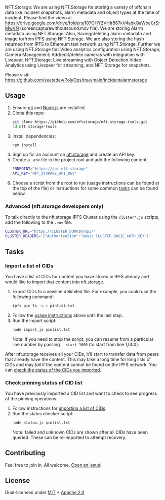 NFT.Storage: We are using NFT.Storage for storing a variety of offchain data like incident snapshots, alarm metadata and object types at the time of incident. Please find the video at https://drive.google.com/drive/folders/107GHYZVHIr867kV4abkQaWbeCrSrMwVN (screencapturewithoutsound.mov file). We are storing Alarm metadata using NFT.Storage. Also, Saving/deleting alarm metadata and image to/from IPFS using NFT.Storage. We are also storing the hash returned from IPFS to Ethereum test network using NFT.Storage. Further we are using NFT.Storage for: Video analytics configuration using NFT.Storage; Camera Management: Add/edit/delete cameras with integration with Livepeer, NFT.Storage; Live streaming with Object Detection Video Analytics using Livepeer for streaming, and NFT.Storage for snapshots.

Please visit: https://github.com/seetadev/PolyOps/tree/main/incidentalarmstorage

## Usage

1. Ensure [git](https://git-scm.com/) and [Node.js](https://nodejs.org) are installed.
1. Clone this repo:
    ```sh
    git clone https://github.com/nftstorage/nft.storage-tools.git
    cd nft.storage-tools
    ```
1. Install dependencies:
    ```sh
    npm install
    ```
1. Sign up for an account on [nft.storage](https://nft.storage) and create an API key.
1. Create a `.env` file in the project root and add the following content:
    ```sh
    ENDPOINT="https://api.nft.storage"
    API_KEY="NFT_STORAGE_API_KEY"
    ```
1. Choose a script from the root to run (usage instructions can be found at the top of the file) or instructions for some common [tasks](#tasks) can be found below.

### Advanced (nft.storage developers only)

To talk directly to the nft.storage IPFS Cluster using the `cluster*.js` scripts, add the following to the `.env` file:

```sh
CLUSTER_URL="https://CLUSTER_DOMAIN/api/"
CLUSTER_HEADERS='{"Authorization":"Basic CLUSTER_BASIC_AUTH_KEY"}'
```

## Tasks

### Import a list of CIDs

You have a list of CIDs for content you have stored in IPFS already and would like to import that content into nft.storage.

1. Export CIDs to a newline delimited file. For example, you could use the following command:
    ```sh
    ipfs pin ls -q > pinlist.txt
    ```
1. Follow the [usage instructions](#usage) above until the last step.
1. Run the import script:
    ```sh
    node import.js pinlist.txt
    ```
    Note: if you need to stop the script, you can resume from a particular line number by passing `--start 1000` (to start from line 1,000).

After nft.storage receives all your CIDs, it'll start to transfer data from peers that already have the content. This may take a long time for long lists of CIDs and may _fail_ if the content cannot be found on the IPFS network. You can [check the status of the CIDs you imported](#check-pinning-status-of-cid-list).

### Check pinning status of CID list

You have previously imported a CID list and want to check to see progress of the pinning operations.

1. Follow instructions for [importing a list of CIDs](#import-a-list-of-cids).
1. Run the status checker script:
    ```sh
    node status.js pinlist.txt
    ```
    Note: failed and unknown CIDs are shown after all CIDs have been queried. These can be re-imported to attempt recovery.

## Contributing

Feel free to join in. All welcome. [Open an issue](https://github.com/nftstorage/nft.storage-tools/issues)!

## License

Dual-licensed under [MIT](https://github.com/nftstorage/nft.storage-tools/blob/main/LICENSE-MIT) + [Apache 2.0](https://github.com/nftstorage/nft.storage-tools/blob/main/LICENSE-APACHE)
